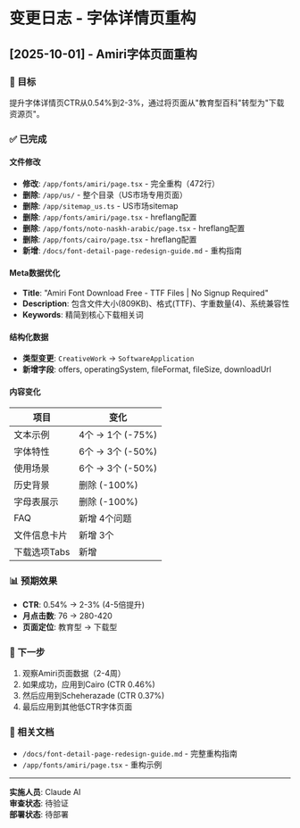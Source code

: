 # 变更日志 - 字体详情页重构

## [2025-10-01] - Amiri字体页面重构

### 🎯 目标
提升字体详情页CTR从0.54%到2-3%，通过将页面从"教育型百科"转型为"下载资源页"。

### ✅ 已完成

#### 文件修改
- **修改**: `/app/fonts/amiri/page.tsx` - 完全重构（472行）
- **删除**: `/app/us/` - 整个目录（US市场专用页面）
- **删除**: `/app/sitemap_us.ts` - US市场sitemap
- **删除**: `/app/fonts/amiri/page.tsx` - hreflang配置
- **删除**: `/app/fonts/noto-naskh-arabic/page.tsx` - hreflang配置
- **删除**: `/app/fonts/cairo/page.tsx` - hreflang配置
- **新增**: `/docs/font-detail-page-redesign-guide.md` - 重构指南

#### Meta数据优化
- **Title**: "Amiri Font Download Free - TTF Files | No Signup Required"
- **Description**: 包含文件大小(809KB)、格式(TTF)、字重数量(4)、系统兼容性
- **Keywords**: 精简到核心下载相关词

#### 结构化数据
- **类型变更**: `CreativeWork` → `SoftwareApplication`
- **新增字段**: offers, operatingSystem, fileFormat, fileSize, downloadUrl

#### 内容变化
| 项目 | 变化 |
|------|------|
| 文本示例 | 4个 → 1个 (-75%) |
| 字体特性 | 6个 → 3个 (-50%) |
| 使用场景 | 6个 → 3个 (-50%) |
| 历史背景 | 删除 (-100%) |
| 字母表展示 | 删除 (-100%) |
| FAQ | 新增 4个问题 |
| 文件信息卡片 | 新增 3个 |
| 下载选项Tabs | 新增 |

### 📊 预期效果
- **CTR**: 0.54% → 2-3% (4-5倍提升)
- **月点击数**: 76 → 280-420
- **页面定位**: 教育型 → 下载型

### 🔄 下一步
1. 观察Amiri页面数据（2-4周）
2. 如果成功，应用到Cairo (CTR 0.46%)
3. 然后应用到Scheherazade (CTR 0.37%)
4. 最后应用到其他低CTR字体页面

### 📝 相关文档
- `/docs/font-detail-page-redesign-guide.md` - 完整重构指南
- `/app/fonts/amiri/page.tsx` - 重构示例

---

**实施人员**: Claude AI  
**审查状态**: 待验证  
**部署状态**: 待部署
